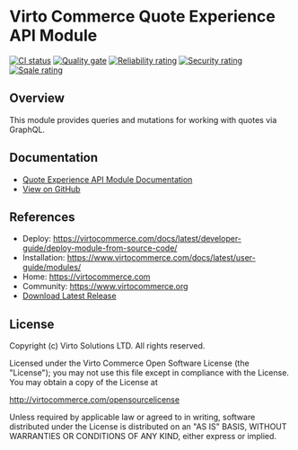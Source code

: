 # Virto Commerce Quote Experience API Module

[![CI status](https://github.com/VirtoCommerce/vc-module-quote-experience-api/workflows/Module%20CI/badge.svg?branch=dev)](https://github.com/VirtoCommerce/vc-module-quote-experience-api/actions?query=workflow%3A"Module+CI") [![Quality gate](https://sonarcloud.io/api/project_badges/measure?project=VirtoCommerce_vc-module-quote-experience-api&metric=alert_status&branch=dev)](https://sonarcloud.io/dashboard?id=VirtoCommerce_vc-module-quote-experience-api) [![Reliability rating](https://sonarcloud.io/api/project_badges/measure?project=VirtoCommerce_vc-module-quote-experience-api&metric=reliability_rating&branch=dev)](https://sonarcloud.io/dashboard?id=VirtoCommerce_vc-module-quote-experience-api) [![Security rating](https://sonarcloud.io/api/project_badges/measure?project=VirtoCommerce_vc-module-quote-experience-api&metric=security_rating&branch=dev)](https://sonarcloud.io/dashboard?id=VirtoCommerce_vc-module-quote-experience-api) [![Sqale rating](https://sonarcloud.io/api/project_badges/measure?project=VirtoCommerce_vc-module-quote-experience-api&metric=sqale_rating&branch=dev)](https://sonarcloud.io/dashboard?id=VirtoCommerce_vc-module-quote-experience-api)

## Overview

This module provides queries and mutations for working with quotes via GraphQL.

## Documentation
* [Quote Experience API Module Documentation](https://virtocommerce.com/docs/latest/modules/quote-experience-api/)
* [View on GitHub](docs/index.md)

## References

* Deploy: https://virtocommerce.com/docs/latest/developer-guide/deploy-module-from-source-code/
* Installation: https://www.virtocommerce.com/docs/latest/user-guide/modules/
* Home: https://virtocommerce.com
* Community: https://www.virtocommerce.org
* [Download Latest Release](https://github.com/VirtoCommerce/vc-module-quote-experience-api/releases/latest)

## License

Copyright (c) Virto Solutions LTD.  All rights reserved.

Licensed under the Virto Commerce Open Software License (the "License"); you
may not use this file except in compliance with the License. You may
obtain a copy of the License at

http://virtocommerce.com/opensourcelicense

Unless required by applicable law or agreed to in writing, software
distributed under the License is distributed on an "AS IS" BASIS,
WITHOUT WARRANTIES OR CONDITIONS OF ANY KIND, either express or
implied.
